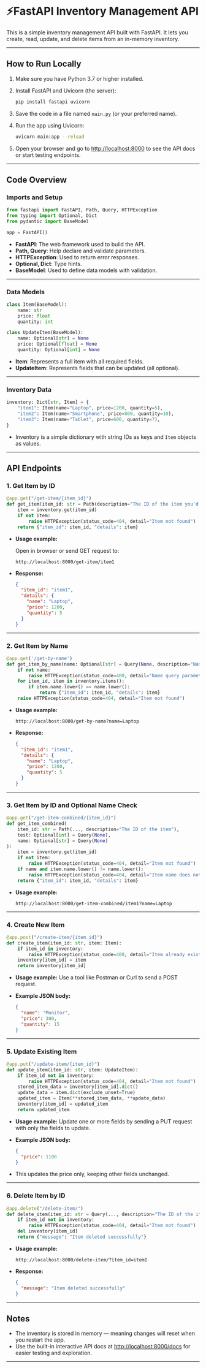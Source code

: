 # ⚡FastAPI Inventory Management API

This is a simple inventory management API built with FastAPI. It lets you create, read, update, and delete items from an in-memory inventory.

---

## How to Run Locally

1. Make sure you have Python 3.7 or higher installed.

2. Install FastAPI and Uvicorn (the server):
   ```bash
   pip install fastapi uvicorn
    ```

3. Save the code in a file named `main.py` (or your preferred name).

4. Run the app using Uvicorn:

   ```bash
   uvicorn main:app --reload
   ```

5. Open your browser and go to [http://localhost:8000](http://localhost:8000) to see the API docs or start testing endpoints.

---

## Code Overview

### Imports and Setup

```python
from fastapi import FastAPI, Path, Query, HTTPException
from typing import Optional, Dict
from pydantic import BaseModel

app = FastAPI()
```

* **FastAPI**: The web framework used to build the API.
* **Path, Query**: Help declare and validate parameters.
* **HTTPException**: Used to return error responses.
* **Optional, Dict**: Type hints.
* **BaseModel**: Used to define data models with validation.

---

### Data Models

```python
class Item(BaseModel):
    name: str
    price: float
    quantity: int

class UpdateItem(BaseModel):
    name: Optional[str] = None
    price: Optional[float] = None
    quantity: Optional[int] = None
```

* **Item**: Represents a full item with all required fields.
* **UpdateItem**: Represents fields that can be updated (all optional).

---

### Inventory Data

```python
inventory: Dict[str, Item] = {
    "item1": Item(name="Laptop", price=1200, quantity=5),
    "item2": Item(name="Smartphone", price=800, quantity=10),
    "item3": Item(name="Tablet", price=600, quantity=7),
}
```

* Inventory is a simple dictionary with string IDs as keys and `Item` objects as values.

---

## API Endpoints

### 1. Get Item by ID

```python
@app.get("/get-item/{item_id}")
def get_item(item_id: str = Path(description="The ID of the item you'd like to view")):
    item = inventory.get(item_id)
    if not item:
        raise HTTPException(status_code=404, detail="Item not found")
    return {"item_id": item_id, "details": item}
```

* **Usage example:**

  Open in browser or send GET request to:

  ```
  http://localhost:8000/get-item/item1
  ```

* **Response:**

  ```json
  {
    "item_id": "item1",
    "details": {
      "name": "Laptop",
      "price": 1200,
      "quantity": 5
    }
  }
  ```

---

### 2. Get Item by Name

```python
@app.get('/get-by-name')
def get_item_by_name(name: Optional[str] = Query(None, description="Name of the item to search for"), test: Optional[int] = None):
    if not name:
        raise HTTPException(status_code=400, detail="Name query parameter is required")
    for item_id, item in inventory.items():
        if item.name.lower() == name.lower():
            return {"item_id": item_id, "details": item}
    raise HTTPException(status_code=404, detail="Item not found")
```

* **Usage example:**

  ```
  http://localhost:8000/get-by-name?name=Laptop
  ```

* **Response:**

  ```json
  {
    "item_id": "item1",
    "details": {
      "name": "Laptop",
      "price": 1200,
      "quantity": 5
    }
  }
  ```

---

### 3. Get Item by ID and Optional Name Check

```python
@app.get("/get-item-combined/{item_id}")
def get_item_combined(
    item_id: str = Path(..., description="The ID of the item"),
    test: Optional[int] = Query(None),
    name: Optional[str] = Query(None)
):
    item = inventory.get(item_id)
    if not item:
        raise HTTPException(status_code=404, detail="Item not found")
    if name and item.name.lower() != name.lower():
        raise HTTPException(status_code=404, detail="Item name does not match")
    return {"item_id": item_id, "details": item}
```

* **Usage example:**

  ```
  http://localhost:8000/get-item-combined/item1?name=Laptop
  ```

---

### 4. Create New Item

```python
@app.post("/create-item/{item_id}")
def create_item(item_id: str, item: Item):
    if item_id in inventory:
        raise HTTPException(status_code=400, detail="Item already exists")
    inventory[item_id] = item
    return inventory[item_id]
```

* **Usage example:** Use a tool like Postman or Curl to send a POST request.

* **Example JSON body:**

  ```json
  {
    "name": "Monitor",
    "price": 300,
    "quantity": 15
  }
  ```

---

### 5. Update Existing Item

```python
@app.put("/update-item/{item_id}")
def update_item(item_id: str, item: UpdateItem):
    if item_id not in inventory:
        raise HTTPException(status_code=404, detail="Item not found")
    stored_item_data = inventory[item_id].dict()
    update_data = item.dict(exclude_unset=True)
    updated_item = Item(**stored_item_data, **update_data)
    inventory[item_id] = updated_item
    return updated_item
```

* **Usage example:** Update one or more fields by sending a PUT request with only the fields to update.

* **Example JSON body:**

  ```json
  {
    "price": 1100
  }
  ```

* This updates the price only, keeping other fields unchanged.

---

### 6. Delete Item by ID

```python
@app.delete("/delete-item/")
def delete_item(item_id: str = Query(..., description="The ID of the item you'd like to delete")):
    if item_id not in inventory:
        raise HTTPException(status_code=404, detail="Item not found")
    del inventory[item_id]
    return {"message": "Item deleted successfully"}
```

* **Usage example:**

  ```
  http://localhost:8000/delete-item/?item_id=item1
  ```

* **Response:**

  ```json
  {
    "message": "Item deleted successfully"
  }
  ```

---

## Notes

* The inventory is stored in memory — meaning changes will reset when you restart the app.
* Use the built-in interactive API docs at [http://localhost:8000/docs](http://localhost:8000/docs) for easier testing and exploration.

---

